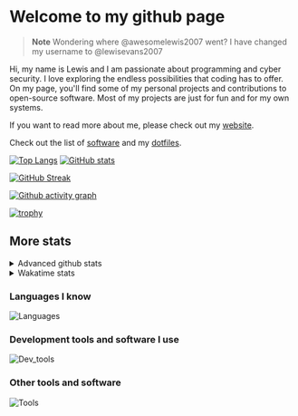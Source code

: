 # Welcome to my github page

> **Note**
> Wondering where @awesomelewis2007 went? I have changed my username to @lewisevans2007

Hi, my name is Lewis and I am passionate about programming and cyber security. I love exploring the endless possibilities that coding has to offer. On my page, you'll find some of my personal projects and contributions to open-source software. Most of my projects are just for fun and for my own systems.

If you want to read more about me, please check out my [website](https://lewisevans2007.github.io/).

Check out the list of [software](https://github.com/lewisevans2007/lewisevans2007/blob/master/software.md) and my [dotfiles](https://github.com/lewisevans2007/dotfiles).

[![Top Langs](https://github-readme-stats.vercel.app/api/top-langs/?username=lewisevans2007&hide=html,css,jupyter%20notebook&langs_count=10&layout=donut&theme=transparent&exclude_repo=GPT-code-repository,Obsidian_vault)](https://github.com/anuraghazra/github-readme-stats) 
[![GitHub stats](https://github-readme-stats.vercel.app/api?username=lewisevans2007&show_icons=true&theme=transparent)](https://github.com/anuraghazra/github-readme-stats)

[![GitHub Streak](https://streak-stats.demolab.com?user=lewisevans2007&theme=transparent)](https://git.io/streak-stats)

[![Github activity graph](https://github-readme-activity-graph.vercel.app/graph?username=lewisevans2007&theme=github-compact&area=true)](https://github.com/ashutosh00710/github-readme-activity-graph)

[![trophy](https://github-profile-trophy.vercel.app/?username=lewisevans2007&theme=darkhub)](https://github.com/ryo-ma/github-profile-trophy)

## More stats
<details close>
<summary>Advanced github stats</summary>
<br>
  
![Metrics](https://raw.githubusercontent.com/lewisevans2007/lewisevans2007/master/github-metrics.svg)
  
</details>

<details close>
<summary>Wakatime stats</summary>
<br>

<!--START_SECTION:waka-->

```txt
Python         3 hrs 12 mins   ███████████░░░░░░░░░░░░░░   43.87 %
Makefile       1 hr 13 mins    ████░░░░░░░░░░░░░░░░░░░░░   16.65 %
Markdown       50 mins         ███░░░░░░░░░░░░░░░░░░░░░░   11.55 %
Text           44 mins         ██▓░░░░░░░░░░░░░░░░░░░░░░   10.18 %
JavaScript     20 mins         █░░░░░░░░░░░░░░░░░░░░░░░░   04.60 %
HTML           9 mins          ▓░░░░░░░░░░░░░░░░░░░░░░░░   02.19 %
CSS            7 mins          ▒░░░░░░░░░░░░░░░░░░░░░░░░   01.77 %
Batchfile      6 mins          ▒░░░░░░░░░░░░░░░░░░░░░░░░   01.41 %
Assembly       5 mins          ▒░░░░░░░░░░░░░░░░░░░░░░░░   01.36 %
Other          5 mins          ▒░░░░░░░░░░░░░░░░░░░░░░░░   01.34 %
C              5 mins          ▒░░░░░░░░░░░░░░░░░░░░░░░░   01.27 %
XML            4 mins          ▒░░░░░░░░░░░░░░░░░░░░░░░░   01.06 %
JSON           4 mins          ▒░░░░░░░░░░░░░░░░░░░░░░░░   00.93 %
INI            3 mins          ▒░░░░░░░░░░░░░░░░░░░░░░░░   00.74 %
C++            2 mins          ░░░░░░░░░░░░░░░░░░░░░░░░░   00.65 %
```

<!--END_SECTION:waka-->
</details>

### Languages I know
![Languages](https://skillicons.dev/icons?i=python,cpp,cs,c,javascript,nodejs,dotnet,bash,css,html,rust)
### Development tools and software I use
![Dev_tools](https://skillicons.dev/icons?i=git,docker,github,googlecloud,vscode,visualstudio,raspberrypi,linux,powershell,replit)
### Other tools and software
![Tools](https://skillicons.dev/icons?i=blender,ps,pr,ai,xd,figma)
